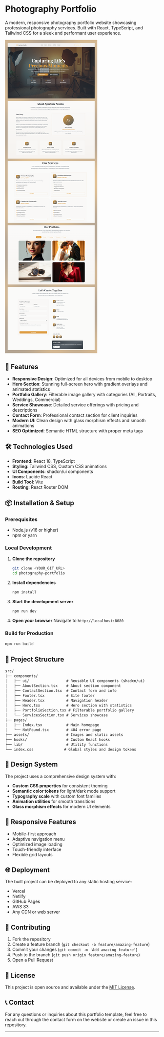 # Photography Portfolio

A modern, responsive photography portfolio website showcasing professional photography services. Built with React, TypeScript, and Tailwind CSS for a sleek and performant user experience.
<!-- Portfolio preview image: place your screenshot at `public/premiere-lens-gallery-portfolio.png` -->
![Portfolio Preview](public/premiere-lens-gallery-portfolio.png)

## 🌟 Features

- **Responsive Design**: Optimized for all devices from mobile to desktop
- **Hero Section**: Stunning full-screen hero with gradient overlays and animated statistics
- **Portfolio Gallery**: Filterable image gallery with categories (All, Portraits, Weddings, Commercial)
- **Service Showcase**: Detailed service offerings with pricing and descriptions
- **Contact Form**: Professional contact section for client inquiries
- **Modern UI**: Clean design with glass morphism effects and smooth animations
- **SEO Optimized**: Semantic HTML structure with proper meta tags

<!-- ## 🚀 Live Demo

View the live site: [Photography Portfolio](link here) -->

## 🛠️ Technologies Used

- **Frontend**: React 18, TypeScript
- **Styling**: Tailwind CSS, Custom CSS animations
- **UI Components**: shadcn/ui components
- **Icons**: Lucide React
- **Build Tool**: Vite
- **Routing**: React Router DOM

## 📦 Installation & Setup

### Prerequisites
- Node.js (v16 or higher)
- npm or yarn

### Local Development

1. **Clone the repository**
   ```bash
   git clone <YOUR_GIT_URL>
   cd photography-portfolio
   ```

2. **Install dependencies**
   ```bash
   npm install
   ```

3. **Start the development server**
   ```bash
   npm run dev
   ```

4. **Open your browser**
   Navigate to `http://localhost:8080`

### Build for Production

```bash
npm run build
```

## 📁 Project Structure

```
src/
├── components/
│   ├── ui/                 # Reusable UI components (shadcn/ui)
│   ├── AboutSection.tsx    # About section component
│   ├── ContactSection.tsx  # Contact form and info
│   ├── Footer.tsx          # Site footer
│   ├── Header.tsx          # Navigation header
│   ├── Hero.tsx            # Hero section with statistics
│   ├── PortfolioSection.tsx # Filterable portfolio gallery
│   └── ServicesSection.tsx # Services showcase
├── pages/
│   ├── Index.tsx           # Main homepage
│   └── NotFound.tsx        # 404 error page
├── assets/                 # Images and static assets
├── hooks/                  # Custom React hooks
├── lib/                    # Utility functions
└── index.css              # Global styles and design tokens
```

## 🎨 Design System

The project uses a comprehensive design system with:

- **Custom CSS properties** for consistent theming
- **Semantic color tokens** for light/dark mode support
- **Typography scale** with custom font families
- **Animation utilities** for smooth transitions
- **Glass morphism effects** for modern UI elements

## 📱 Responsive Features

- Mobile-first approach
- Adaptive navigation menu
- Optimized image loading
- Touch-friendly interface
- Flexible grid layouts

## 🌐 Deployment

The built project can be deployed to any static hosting service:
- Vercel
- Netlify
- GitHub Pages
- AWS S3
- Any CDN or web server

## 🤝 Contributing

1. Fork the repository
2. Create a feature branch (`git checkout -b feature/amazing-feature`)
3. Commit your changes (`git commit -m 'Add amazing feature'`)
4. Push to the branch (`git push origin feature/amazing-feature`)
5. Open a Pull Request

## 📄 License

This project is open source and available under the [MIT License](LICENSE).

## 📞 Contact

For any questions or inquiries about this portfolio template, feel free to reach out through the contact form on the website or create an issue in this repository.

---


